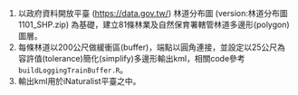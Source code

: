 1. 以政府資料開放平臺 (https://data.gov.tw/) 林道分布圖 (version:林道分布圖1101_SHP.zip) 為基礎，建立81條林業及自然保育署轄管林道多邊形(polygon)圖層。
2. 每條林道以200公尺做緩衝區(buffer)，端點以圓角連接，並設定以25公尺為容許值(tolerance)簡化(simplify)多邊形輸出kml，相關code參考`buildLoggingTrainBuffer.R`。
3. 輸出kml用於iNaturalist平臺之中。
